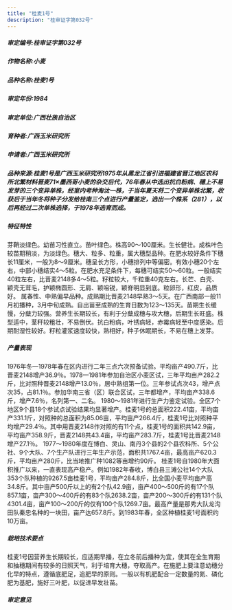 ```yaml
---
title: "桂麦1号"
description: "桂审证字第032号"
---
```

##### 审定编号:桂审证字第032号

##### 作物名称:小麦

##### 品种名称:桂麦1号

##### 审定年份:1984

##### 审定单位:广西壮族自治区

##### 育种者:广西玉米研究所

##### 申请者:广西玉米研究所

##### 品种来源:桂麦1号是广西玉米研究所1975年从黑龙江省引进福建省晋江地区农科所北繁材料晋麦71×墨西哥小麦的杂交后代，76年春从中选出抗白粉病、穗上不易发芽的三个变异单株，经室内考种淘汰一株，于当年夏天将二个变异单株北繁，收获后于当年冬将种子分发给桂南三个点进行产量鉴定，选出一个株系（281），以后再经过二次单株选择，于1978年选育而成。

##### 特征特性
芽鞘淡绿色。幼苗习性直立。苗叶绿色。株高90～100厘米。生长健壮。成株叶色较苗期稍淡，为淡绿色。穗大、粒多、粒重，属大穗型品种。在肥水较好条件下穗长11厘米，一般为8～9厘米。穗呈长方形，小穗排列中等偏密。有效小穗20个左右，中部小穗结实4～5粒。在肥水充足条件下，每穗可结实50～60粒。一般结实40粒左右，比晋麦2148多4～5粒。籽粒较大，千粒重40克左右。长芒、白壳、颖壳无茸毛，护颖椭圆形、无肩、颖咀锐，颖脊明显到底。粒卵形，红皮，品质好。 属春性、中熟偏早品种。成熟期比晋麦2148早熟3～5天。在广西南部一般11月初播种，3月中旬成熟。自出苗至成熟的生育日数为123～135天。苗期生长缓慢，分蘖力较强。营养生长期较长，有利于分蘖成穗与攻大穗，后期生长旺盛。株型适中，茎秆较粗壮，不易倒伏。抗白粉病，叶锈病轻，赤霉病轻至中度感染。后期耐湿性较好。籽粒灌浆速度较快，熟相好，种子休眠期长，不易在穗上发芽。

##### 产量表现
1976年冬—1978年春在区内进行二年三点六次预备试验。平均亩产490.7斤，比晋麦2148增产36.9％。1978—1981年参加自治区小麦区试，三年平均亩产282.2斤，比对照种晋麦2148增产13.0％，居中熟组第一位。三年参试点次43，增产点次35，占81.1％。参加华南三省（区）联合区试，三年都增产，平均亩产338.6斤，增产7.6％，名列第一、二名。 1980～1981年进行生产力鉴定试验。全区7个地区9个县18个参试点试验结果均显著增产。桂麦1号的总面积222.41亩，平均亩产331.1斤，对照种的总面积为85.06亩，平均亩产266.4斤，桂麦1号比对照种平均增产29.4％。其中用晋麦2148作对照的有11个点，桂麦1号的面积共142.9亩，平均亩产358.9斤，晋麦2148共43.4亩，平均亩产283.7斤，桂麦1号比晋麦2148增产27.1％。 1977～1980年度在博白、灵山、南丹3个县的2个县农科所、5个公社、9个大队、7个生产队进行三年生产示范，面积共1767.4亩，最高亩产620.3斤，平均亩产280斤，比当地推广种1082等亩增约90斤。 桂麦1号自1980年大面积推广以来，一直表现高产稳产。例如1982年春收，博白县三滩公社14个大队353个队种植的9267.5亩桂麦1号，平均亩产284.8斤，比全国小麦平均亩产高34.8斤。其中亩产500斤以上的有2个队42.9亩，亩产400～500斤的有17个队857.1亩，亩产300～400斤的有83个队2638.2亩，亩产200～300斤的有131个队4301.4亩，亩产100～200斤的仅有100个队1269.7亩。最高产量是那秀大队龙沟田队秦忠名种的一块田，亩产达657.8斤。到1983年春，全区种植桂麦1号面积约10万亩。

##### 栽培技术要点
桂麦1号因营养生长期较长，应适期早播，在立冬前后播种为宜，使其在全生育期和抽穗期间有较多的日照天气，利于培育大穗，夺取高产。在施肥上要注意幼穗分化早的特点，遵循底肥足，追肥早的原则。一般以有机肥配合一定数量的氮、磷化肥为基肥，施好三叶肥，以促进早发壮苗。

##### 审定意见


